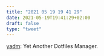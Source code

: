 ```yaml
---
title: "2021 05 19 19 41 29"
date: 2021-05-19T19:41:29+02:00
draft: false
type: "tweet"
---
```

[yadm](https://yadm.io/): Yet Another Dotfiles Manager.
